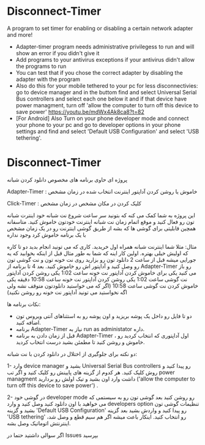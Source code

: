 # Disconnect-Timer
A program to set timer for enabling or disabling a certain network adapter and more!

* Adapter-timer program needs administrative privilegess to run and will show an error if you didn't give it
* Add programs to your antivirus exceptions if your antivirus didn't allow the programs to run
* You can test that if you chose the correct adapter by disabling the adapter with the program
* Also do this for your mobile tethered to your pc for less disconnectivies: go to device manager and in the buttom find and select Universal Serial Bus controllers and select each one below it and if that device have power managment, turn off 'allow the computer to turn off this device to save power' https://youtu.be/mdWx4Ak8ca8?t=82
* \[For Android\] Also Turn on your phone developer mode and connect your phone to your pc and go to developer options in your phone settings and find and select 'Default USB Configuration' and select 'USB tethering'.


# Disconnect-Timer
پروژه ای حاوی برنامه های مخصوص دانلود کردن شبانه

Adapter-Timer : خاموش یا روشن کردن آداپتور اینترنت انتخاب شده در زمان مشخص

Click-Timer : کلیک کردن در مکان مشخص در زمان مشخص

این پروژه به شما کمک می کنه که بتونید سر ساعت شروع نت شبانه خود اینترت شبانه تون رو فعال کنید و موقع اتمام زمان نت شبانه اینترنت خودتون خاموش کنید. متاسفانه همچین قابلیتی برای گوشی ها که بشه از طریق گوشی اینترنت رو در یک زمان مشخص با یک برنامه خاموش کرد وجود نداره

مثال: مثلا شما اینترنت شبانه همراه اول خریدید. کاری که می تونید انجام بدید دو تا کاره که اولیش خیلی بهتره. اولین کار اینه که شما به طور مثال قبل از اینکه بخوابید که یه جورایی میشه قبل از ساعت 2 دانلود تون رو بزارید روی نت خونه تون و نت گوشی تون رو وصل کنید و آداپتور اش رو خاموش کنید. بعد 4 تا برنامه از Adapter-Timer رو باز می کنید یکی برای خاموش کردن آداپتور نت خونه ساعت 1:02 یکی روشن کردن آداپتور نت گوشی ساعت 1:02 یکی روشن کردن آداپتور نت خونه ساعت 10:58 دقیقه یکی خاموش کردن نت گوشی ساعت 10:58 (اگر که می خواستید دانلودتون متوقف نشه ولی اگه نخواستید می تونید آداپتور نت خونه رو روشن نکنید)

نکات برنامه ها:

* دو تا فایل رو داخل یک پوشه بریزید و اون پوشه رو به استثناهای آنتی ویروس تون اضافه کنید.
* برنامه Adapter-Timer نیاز به run as administator داره.
* قبل از زمان دادن به برنامه Adapter-Timer ، اول آداپتوری که انتخاب کردید رو خاموش و روشن کنید تا مطمئن بشید درست انتخاب کردید.

دو نکته برای جلوگیری از اختلال در دانلود کردن با نت شبانه:

1- وارد device manager بشید و Universal Serial Bus controllers رو پیدا کنید و روش کلیک کنید. هر کدوم از گزینه های پایینش رو کلیک کنید و اگر تب power managment داشت وارد اون بشید و تیک اولش رو بردارید ('allow the computer to turn off this device to save power') .

2- در گوشی خود developer mode رو روشن کنید بعد گوشی تون رو به سیستمی که می خواهید با اون دانلود کنید وصل کنید و وارد developers option تنظیمات گوشی تون بشید و گزینه 'Default USB Configuration' رو پیدا کنید و واردش بشید بعد گزینه 'USB tethering' رو انتخاب کنید. اینکار باعث میشه اگر هم سیم قطع و وصل شد، اینترنتش اتوماتیک وصل بشه.

اگر سوالی داشتید حتما در Issues بپرسید
